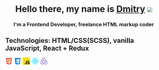 <h1 align="center">Hello there, my name is <a href="https://t.me/dm_ezhov" target="_blank">Dmitry</a> 
<img src="https://github.com/blackcater/blackcater/raw/main/images/Hi.gif" height="32"/></h1>
<h3 align="center">I'm a Frontend Developer, freelance HTML markup coder</h3>

## Technologies: HTML/CSS(SCSS), vanilla JavaScript, React + Redux

<img src="/images/html-5-icon.svg" alt="icon" width="24" height="24">
<img src="/images/css-3-icon.svg" alt="icon" width="24" height="24">
<img src="/images/javascript-icon.svg" alt="icon" width="24" height="24">
<img src="/images/react-icon.svg" alt="icon" width="24" height="24">
<img src="/images/redux-icon.svg" alt="icon" width="24" height="24">
